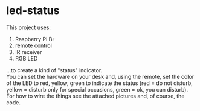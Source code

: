 # led-status
This project uses:
1. Raspberry Pi B+
2. remote control
3. IR receiver
4. RGB LED

...to create a kind of "status" indicator.  
You can set the hardware on your desk and, using the remote, set the color of the LED to red, yellow, green to indicate the status (red = do not disturb, yellow = disturb only for special occasions, green = ok, you can disturb).  
For how to wire the things see the attached pictures and, of course, the code.
